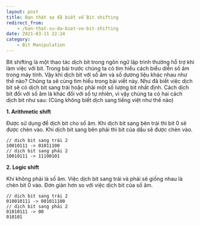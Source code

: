 ```yaml
---
layout: post
title: Bạn thật sự đã biết về Bit shifting
redirect_from:
    - /ban-that-su-da-biet-ve-bit-shifting
date: 2021-03-11 22:24
category:
    - Bit Manipulation
---
```

Bit shifting là một thao tác dịch bit trong ngôn ngữ lập trình thường hỗ trợ khi làm việc với bit.
Trong bài trước chúng ta có tìm hiểu cách biểu diễn số âm trong máy tính. Vậy khi dịch bit với
số âm và số dương liệu khác nhau như thế nào? Chúng ta sẽ cùng tìm hiểu trong bài viết này.
Như đã biết việc dịch bit sẽ có dịch bit sang trái hoặc phải một số lượng bit nhất định.
Cách dịch bit đối với số âm là khác đối với số tự nhiên, vì vậy chúng ta có hai cách dịch bit
như sau: (Cũng không biết dịch sang tiếng việt như thế nào)

**1. Arithmetic shift**

Được sử dụng để dịch bit cho số âm. Khi dịch bit sang bên trái thì bit 0 sẽ được chèn vào.
Khi dịch bit sang bên phải thì bit của dấu sẽ được chèn vào.

```pseudocode
// dich bit sang trái 2
10010111 -> 01011100
// dịch bit sang phải 2
10010111 -> 11100101
```

**2. Logic shift**

Khi không phải là số âm. Việc dịch bit sang trái và phải sẽ giống nhau là chèn bit 0 vào.
Đơn giản hơn so với việc dịch bit của số âm.

```pseudocode
// dich bit sang trái 2
010010111 -> 001011100
// dịch bit sang phải 2
01010111 -> 00
010101
```
